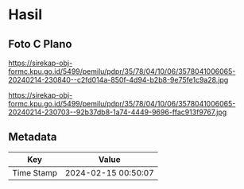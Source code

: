 # Hasil

## Foto C Plano

https://sirekap-obj-formc.kpu.go.id/5499/pemilu/pdpr/35/78/04/10/06/3578041006065-20240214-230840--c2fd014a-850f-4d94-b2b8-9e75fe1c9a28.jpg

https://sirekap-obj-formc.kpu.go.id/5499/pemilu/pdpr/35/78/04/10/06/3578041006065-20240214-230703--92b37db8-1a74-4449-9696-ffac913f9767.jpg


## Metadata

| Key        | Value               |
| ---------- | ------------------- |
| Time Stamp | 2024-02-15 00:50:07 |



